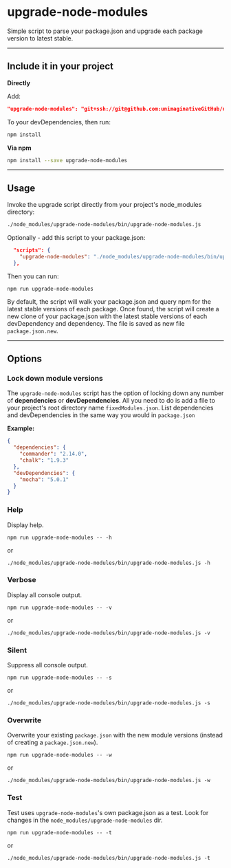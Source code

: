 # upgrade-node-modules
Simple script to parse your package.json and upgrade each package version to latest stable.

---

## Include it in your project
**Directly**

Add:
```json
"upgrade-node-modules": "git+ssh://git@github.com:unimaginativeGitHub/upgrade-node-modules.git#v1.0.0"
```
To your devDependencies, then run:
```bash
npm install
```

**Via npm**
```bash
npm install --save upgrade-node-modules
```

---

## Usage
Invoke the upgrade script directly from your project's node_modules directory:
```bash
./node_modules/upgrade-node-modules/bin/upgrade-node-modules.js
```

Optionally - add this script to your package.json:
```json
  "scripts": {
    "upgrade-node-modules": "./node_modules/upgrade-node-modules/bin/upgrade-node-modules.js",
  },
```

Then you can run:
```
npm run upgrade-node-modules
```

By default, the script will walk your package.json and query npm for the latest stable versions of each package. Once found, the script will create a new clone of your package.json with the latest stable versions of each devDependency and dependency. The file is saved as new file `package.json.new`.

---

## Options

### Lock down module versions

The `upgrade-node-modules` script has the option of locking down any number of **dependencies** or **devDependencies**. All you need to do is add a file to your project's root directory name `fixedModules.json`. List dependencies and devDependencies in the same way you would in `package.json`

**Example:**
```json
{
  "dependencies": {
    "commander": "2.14.0",
    "chalk": "1.9.3"
  },
  "devDependencies": {
    "mocha": "5.0.1"
  }
}
```

### Help
Display help.
```
npm run upgrade-node-modules -- -h
```
or
```
./node_modules/upgrade-node-modules/bin/upgrade-node-modules.js -h
```

### Verbose
Display all console output.
```
npm run upgrade-node-modules -- -v
```
or
```
./node_modules/upgrade-node-modules/bin/upgrade-node-modules.js -v
```

### Silent
Suppress all console output.
```
npm run upgrade-node-modules -- -s
```
or
```
./node_modules/upgrade-node-modules/bin/upgrade-node-modules.js -s
```

### Overwrite
Overwrite your existing `package.json` with the new module versions (instead of creating a `package.json.new`).
```
npm run upgrade-node-modules -- -w
```
or
```
./node_modules/upgrade-node-modules/bin/upgrade-node-modules.js -w
```

### Test
Test uses `upgrade-node-modules`'s own package.json as a test. Look for changes in the `node_modules/upgrade-node-modules` dir.
```
npm run upgrade-node-modules -- -t
```
or
```
./node_modules/upgrade-node-modules/bin/upgrade-node-modules.js -t
```
